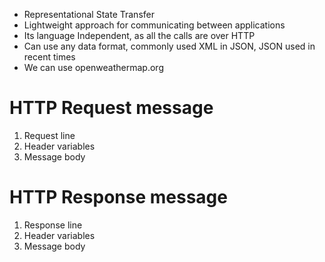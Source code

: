 - Representational State Transfer
- Lightweight approach for communicating between applications
- Its language Independent, as all the calls are over HTTP
- Can use any data format, commonly used XML in JSON, JSON used in recent times
- We can use openweathermap.org 

# HTTP Request message
1. Request line
2. Header variables
3. Message body
# HTTP Response message
1. Response  line
2. Header variables
3. Message body

